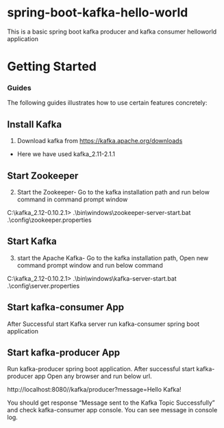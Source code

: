 # spring-boot-kafka-hello-world
This is a basic spring boot kafka producer and kafka consumer helloworld application

# Getting Started

### Guides
The following guides illustrates how to use certain features concretely:

## Install Kafka

1. Download kafka from https://kafka.apache.org/downloads
  - Here we have used kafka_2.11-2.1.1
## Start Zookeeper

2. Start the Zookeeper- Go to the kafka installation path and run below command in command prompt window

C:\kafka_2.12-0.10.2.1>   .\bin\windows\zookeeper-server-start.bat .\config\zookeeper.properties

## Start Kafka

3. start the Apache Kafka- Go to the kafka installation path, Open new command prompt window 
   and run below command

C:\kafka_2.12-0.10.2.1>   .\bin\windows\kafka-server-start.bat .\config\server.properties

## Start kafka-consumer App

After Successful start Kafka server run kafka-consumer spring boot application

## Start kafka-producer App

Run kafka-producer spring boot application. After successful start kafka-producer app
Open any browser and run below url.

http://localhost:8080//kafka/producer?message=Hello Kafka!

You should get response “Message sent to the Kafka Topic Successfully” and check kafka-consumer app console. You can see message in console log. 





